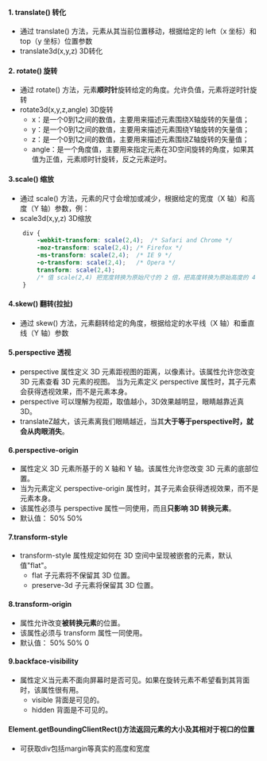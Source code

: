 #### 1. translate() 转化
* 通过 translate() 方法，元素从其当前位置移动，根据给定的 left（x 坐标）和 top（y 坐标）位置参数
* translate3d(x,y,z) 3D转化

#### 2. rotate() 旋转
* 通过 rotate() 方法，元素**顺时针**旋转给定的角度。允许负值，元素将逆时针旋转
* rotate3d(x,y,z,angle) 3D旋转
    * x：是一个0到1之间的数值，主要用来描述元素围绕X轴旋转的矢量值；
    * y：是一个0到1之间的数值，主要用来描述元素围绕Y轴旋转的矢量值；
    * z：是一个0到1之间的数值，主要用来描述元素围绕Z轴旋转的矢量值；
    * angle：是一个角度值，主要用来指定元素在3D空间旋转的角度，如果其值为正值，元素顺时针旋转，反之元素逆时。

#### 3.scale() 缩放
* 通过 scale() 方法，元素的尺寸会增加或减少，根据给定的宽度（X 轴）和高度（Y 轴）参数，例：
* scale3d(x,y,z) 3D缩放
````css
    div {
        -webkit-transform: scale(2,4);  /* Safari and Chrome */
        -moz-transform: scale(2,4); /* Firefox */
        -ms-transform: scale(2,4);  /* IE 9 */
        -o-transform: scale(2,4);   /* Opera */
        transform: scale(2,4);
        /* 值 scale(2,4) 把宽度转换为原始尺寸的 2 倍，把高度转换为原始高度的 4 倍。 */
    }
````

#### 4.skew() 翻转(拉扯)
* 通过 skew() 方法，元素翻转给定的角度，根据给定的水平线（X 轴）和垂直线（Y 轴）参数

#### 5.perspective 透视
* perspective 属性定义 3D 元素距视图的距离，以像素计。该属性允许您改变 3D 元素查看 3D 元素的视图。
  当为元素定义 perspective 属性时，其子元素会获得透视效果，而不是元素本身。
* perspective 可以理解为视距，取值越小，3D效果越明显，眼睛越靠近真3D。
* translateZ越大，该元素离我们眼睛越近，当其**大于等于perspective时，就会从肉眼消失**。
  
#### 6.perspective-origin 
* 属性定义 3D 元素所基于的 X 轴和 Y 轴。该属性允许您改变 3D 元素的底部位置。
* 当为元素定义 perspective-origin 属性时，其子元素会获得透视效果，而不是元素本身。
* 该属性必须与 perspective 属性一同使用，而且**只影响 3D 转换元素**。
* 默认值：	50% 50%
  
#### 7.transform-style 
* transform-style 属性规定如何在 3D 空间中呈现被嵌套的元素，默认值"flat"。
    * flat	            子元素将不保留其 3D 位置。
    * preserve-3d	    子元素将保留其 3D 位置。
    
#### 8.transform-origin 
* 属性允许改变**被转换元素**的位置。
* 该属性必须与 transform 属性一同使用。
*  默认值：	50% 50% 0

#### 9.backface-visibility 
* 属性定义当元素不面向屏幕时是否可见。如果在旋转元素不希望看到其背面时，该属性很有用。
    * visible	背面是可见的。
    * hidden	背面是不可见的。

#### Element.getBoundingClientRect()方法返回元素的大小及其相对于视口的位置
* 可获取div包括margin等真实的高度和宽度